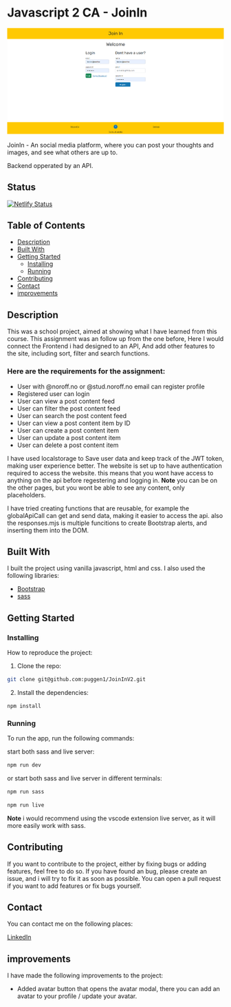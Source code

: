 # Javascript 2 CA - JoinIn

![The frontpage og joinIn](./assets/frontpage.PNG)

JoinIn - An social media platform, where you can post your thoughts and images, and see what others are up to.

Backend opperated by an API.

## Status

[![Netlify Status](https://api.netlify.com/api/v1/badges/1b74f3d1-91e4-4af5-b0b1-a8e33614781f/deploy-status)](https://app.netlify.com/sites/joininv2-feed/deploys)

## Table of Contents

- [Description](#description)
- [Built With](#built-with)
- [Getting Started](#getting-started)
  - [Installing](#installing)
  - [Running](#running)
- [Contributing](#contributing)
- [Contact](#contact)
- [improvements](#improvements)

## Description

This was a school project, aimed at showing what I have learned from this course. This assignment was an follow up from the one before, Here I would connect the Frontend i had designed to an API, And add other features to the site, including sort, filter and search functions.

### Here are the requirements for the assignment:

- User with @noroff.no or @stud.noroff.no email can register profile
- Registered user can login
- User can view a post content feed
- User can filter the post content feed
- User can search the post content feed
- User can view a post content item by ID
- User can create a post content item
- User can update a post content item
- User can delete a post content item

I have used localstorage to Save user data and keep track of the JWT token, making user experience better.
The website is set up to have authentication required to access the website. this means that you wont have access to anything on the api before regestering and logging in.
**Note** you can be on the other pages, but you wont be able to see any content, only placeholders.

I have tried creating functions that are reusable, for example the globalApiCall can get and send data, making it easier to access the api.
also the responses.mjs is multiple funcitions to create Bootstrap alerts, and inserting them into the DOM.

## Built With

I built the project using vanilla javascript, html and css. I also used the following libraries:

- [Bootstrap](https://getbootstrap.com)
- [sass](https://sass-lang.com/)

## Getting Started

### Installing

How to reproduce the project:

1. Clone the repo:

```bash
git clone git@github.com:puggen1/JoinInV2.git
```

2. Install the dependencies:

```
npm install
```

### Running

To run the app, run the following commands:

start both sass and live server:

```bash
npm run dev
```

or start both sass and live server in different terminals:

```bash
npm run sass
```

```bash
npm run live
```

**Note** i would recommend using the vscode extension live server, as it will more easily work with sass.

## Contributing

If you want to contribute to the project, either by fixing bugs or adding features, feel free to do so.
If you have found an bug, please create an issue, and i will try to fix it as soon as possible.
You can open a pull request if you want to add features or fix bugs yourself.

## Contact

You can contact me on the following places:

[LinkedIn](https://www.linkedin.com/in/bendik-kvam/)

## improvements

I have made the following improvements to the project:

- Added avatar button that opens the avatar modal, there you can add an avatar to your profile / update your avatar.
